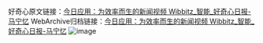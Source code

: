 好奇心原文链接：[今日应用：为效率而生的新闻视频 Wibbitz_智能_好奇心日报-马宁忆](https://www.qdaily.com/articles/2146.html)
WebArchive归档链接：[今日应用：为效率而生的新闻视频 Wibbitz_智能_好奇心日报-马宁忆](http://web.archive.org/web/20190623150839/https://www.qdaily.com/articles/2146.html)
![image](http://ww3.sinaimg.cn/large/007d5XDpgy1g3vbw1k2q1j30u03fi4qp)